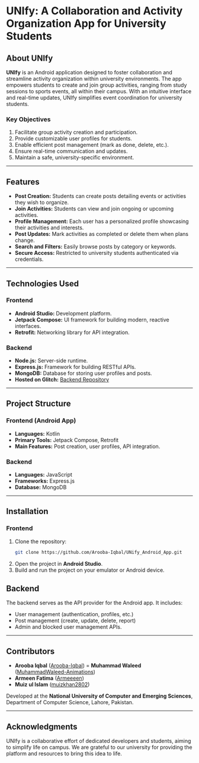 # UNIfy: A Collaboration and Activity Organization App for University Students

## About UNIfy
**UNIfy** is an Android application designed to foster collaboration and streamline activity organization within university environments. The app empowers students to create and join group activities, ranging from study sessions to sports events, all within their campus. With an intuitive interface and real-time updates, UNIfy simplifies event coordination for university students.

### Key Objectives
1. Facilitate group activity creation and participation.
2. Provide customizable user profiles for students.
3. Enable efficient post management (mark as done, delete, etc.).
4. Ensure real-time communication and updates.
5. Maintain a safe, university-specific environment.

---

## Features
- **Post Creation:** Students can create posts detailing events or activities they wish to organize.
- **Join Activities:** Students can view and join ongoing or upcoming activities.
- **Profile Management:** Each user has a personalized profile showcasing their activities and interests.
- **Post Updates:** Mark activities as completed or delete them when plans change.
- **Search and Filters:** Easily browse posts by category or keywords.
- **Secure Access:** Restricted to university students authenticated via credentials.

---

## Technologies Used

### Frontend
- **Android Studio:** Development platform.
- **Jetpack Compose:** UI framework for building modern, reactive interfaces.
- **Retrofit:** Networking library for API integration.

### Backend
- **Node.js:** Server-side runtime.
- **Express.js:** Framework for building RESTful APIs.
- **MongoDB:** Database for storing user profiles and posts.
- **Hosted on Glitch:** [Backend Repository](https://github.com/MuhammadWaleed-Animations/UnifyBackend)

---

## Project Structure

### Frontend (Android App)
- **Languages:** Kotlin
- **Primary Tools:** Jetpack Compose, Retrofit
- **Main Features:** Post creation, user profiles, API integration.

### Backend
- **Languages:** JavaScript
- **Frameworks:** Express.js
- **Database:** MongoDB

---

## Installation

### Frontend
1. Clone the repository:
   ```bash
   git clone https://github.com/Arooba-Iqbal/UNify_Android_App.git   
   ```
2. Open the project in **Android Studio**.
3. Build and run the project on your emulator or Android device.


## Backend
The backend serves as the API provider for the Android app. It includes:
- User management (authentication, profiles, etc.)
- Post management (create, update, delete, report)
- Admin and blocked user management APIs.


---

## Contributors

- **Arooba Iqbal** ([Arooba-Iqbal](https://github.com/Arooba-Iqbal))
= **Muhammad Waleed** ([MuhammadWaleed-Animations](https://github.com/MuhammadWaleed-Animations))
- **Armeen Fatima** ([Armeeeen](https://github.com/Armeeeen))
- **Muiz ul Islam** ([muizkhan2802](https://github.com/muizkhan2802))

Developed at the **National University of Computer and Emerging Sciences**, Department of Computer Science, Lahore, Pakistan.

---

## Acknowledgments

UNIfy is a collaborative effort of dedicated developers and students, aiming to simplify life on campus. We are grateful to our university for providing the platform and resources to bring this idea to life.
